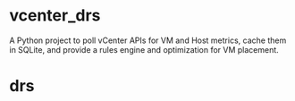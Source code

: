 # vcenter_drs

A Python project to poll vCenter APIs for VM and Host metrics, cache them in SQLite, and provide a rules engine and optimization for VM placement.

# drs
